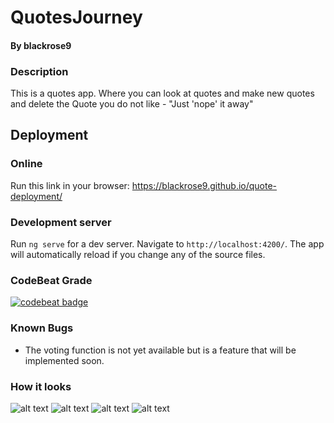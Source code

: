 # QuotesJourney
#### By blackrose9

### Description
This is a quotes app. Where you can look at quotes and make new quotes and delete the Quote you do not like - "Just 'nope' it away"

## Deployment
### Online
Run this link in your browser: https://blackrose9.github.io/quote-deployment/
### Development server
Run `ng serve` for a dev server. Navigate to `http://localhost:4200/`. The app will automatically reload if you change any of the source files.

### CodeBeat Grade
[![codebeat badge](https://codebeat.co/badges/9b11a74a-9b94-442d-b69f-dd61f52d6e5c)](https://codebeat.co/projects/github-com-blackrose9-quote-journey-master)

### Known Bugs
* The voting function is not yet available but is a feature that will be implemented soon.

### How it looks
![alt text](https://github.com/blackrose9/quote-journey/blob/master/src/assets/img/form.PNG)
![alt text](https://github.com/blackrose9/quote-journey/blob/master/src/assets/img/form-validation.PNG)
![alt text](https://github.com/blackrose9/quote-journey/blob/master/src/assets/img/quotes-list.PNG)
![alt text](https://github.com/blackrose9/quote-journey/blob/master/src/assets/img/altogether.png)